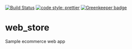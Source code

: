 [![Build Status](https://travis-ci.org/dmchoull/web_store.svg?branch=master)](https://travis-ci.org/dmchoull/web_store) 
[![code style: prettier](https://img.shields.io/badge/code_style-prettier-ff69b4.svg?style=flat-square)](https://github.com/prettier/prettier)
[![Greenkeeper badge](https://badges.greenkeeper.io/dmchoull/web_store.svg)](https://greenkeeper.io/)

# web_store
Sample ecommerce web app

